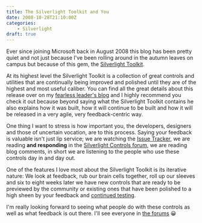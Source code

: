 ```yaml
---
title: The Silverlight Toolkit and You
date: 2008-10-28T21:10:00Z
categories:
    - Silverlight
draft: true
---
```


Ever since joining Microsoft back in August 2008 this blog has been pretty quiet and not just because I've been rolling around in the autumn leaves on campus but because of this gem, the [Silverlight Toolkit](http://www.codeplex.com/Silverlight).

At its highest level the Silverlight Toolkit is a collection of great controls and utilities that are continually being improved and polished until they are of the highest and most useful caliber. You can find all the great details about this release over on my [fearless leader's blog](http://blogs.msdn.com/sburke/archive/2008/10/28/silverlight-toolkit-now-available-for-download.aspx) and I highly recommend you check it out because beyond saying what the Silverlight Toolkit contains he also explains how it was built, how it will continue to be built and how it will be released in a very agile, very feedback-centric way.

One thing I want to stress is how important you, the developers, designers and those of uncertain vocation, are to this process. Saying your feedback is valuable isn't just lip service; we are watching the [Issue Tracker](http://www.codeplex.com/Silverlight/WorkItem/List.aspx), we are reading **and responding** in the [Silverlight Controls forum](http://silverlight.net/forums/35.aspx), we are reading blog comments, in short we are listening to the people who use these controls day in and day out.

One of the features I love most about the Silverlight Toolkit is its iterative nature: We look at feedback, rub our brain cells together, roll up our sleeves and six to eight weeks later we have new controls that are ready to be previewed by the community or existing ones that have been polished to a high sheen by your feedback and [continued testing](http://code.msdn.microsoft.com/silverlightut/).

I'm really looking forward to seeing what people do with these controls as well as what feedback is out there. I'll see everyone in [the forums](http://silverlight.net/forums/35.aspx) 😀
